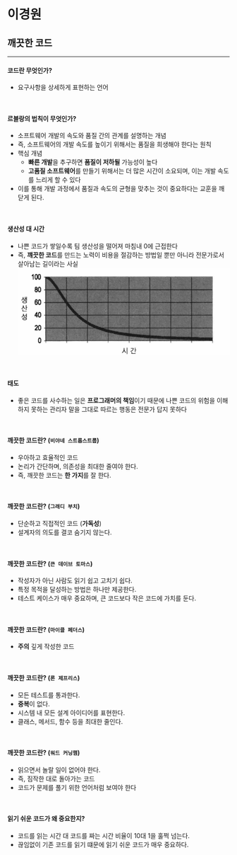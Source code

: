 # 이경원

## 깨끗한 코드
---

#### 코드란 무엇인가?
- 요구사항을 상세하게 표현하는 언어

<br>

#### 르블랑의 법칙이 무엇인가?
- 소프트웨어 개발의 속도와 품질 간의 관계를 설명하는 개념
- 즉, 소프트웨어의 개발 속도를 높이기 위해서는 품질을 희생해야 한다는 원칙
- 핵심 개념
  - **빠른 개발**을 추구하면 **품질이 저하될** 가능성이 높다
  - **고품질 소프트웨어**를 만들기 위해서는 더 많은 시간이 소요되며, 이는 개발 속도를 느리게 할 수 있다
- 이를 통해 개발 과정에서 품질과 속도의 균형을 맞추는 것이 중요하다는 교훈을 깨닫게 된다.

<br>

#### 생산성 대 시간
- 나쁜 코드가 쌓일수록 팀 생산성을 떨어져 마침내 0에 근접한다
- 즉, **꺠끗한 코드**를 만드는 노력이 비용을 절감하는 방법일 뿐만 아니라 전문가로서 살아남는 길이라는 사실
![생산성 대 시간](/01장-깨끗한-코드/assets/images/lkwimg1.png)

<br>

#### 태도
- 좋은 코드를 사수하는 일은 **프로그래머의 책임**이기 때문에 나쁜 코드의 위험을 이해하지 못하는 관리자 말을 그대로 따르는 행동은 전문가 답지 못하다

<br>

#### 깨끗한 코드란? (`비야네 스트롭스트룹`)
- 우아하고 효율적인 코드
- 논리가 간단하며, 의존성을 최대한 줄여야 한다.
- 즉, 깨끗한 코드는 **한 가지**를 잘 한다.

<br>

#### 깨끗한 코드란? (`그래디 부치`)
- 단순하고 직접적인 코드 (**가독성**)
- 설계자의 의도를 결코 숨기지 않는다.

<br>

#### 깨끗한 코드란? (`큰 데이브 토마스`)
- 작성자가 아닌 사람도 읽기 쉽고 고치기 쉽다.
- 특정 목적을 달성하는 방법은 하나만 제공한다.
- 테스트 케이스가 매우 중요하며, 큰 코드보다 작은 코드에 가치를 둔다.

<br>

#### 깨끗한 코드란? (`마이클 페더스`)
- **주의** 깊게 작성한 코드

<br>

#### 깨끗한 코드란? (`론 제프리스`)
- 모든 테스트를 통과한다.
- **중복**이 없다.
- 시스템 내 모든 설계 아이디어를 표현한다.
- 클래스, 메서드, 함수 등을 최대한 줄인다.

<br>

#### 깨끗한 코드란? (`워드 커닝햄`)
- 읽으면서 놀랄 일이 없어야 한다.
- 즉, 짐작한 대로 돌아가는 코드
- 코드가 문제를 풀기 위한 언어처럼 보여야 한다

<br>

#### 읽기 쉬운 코드가 왜 중요한지?
- 코드를 읽는 시간 대 코드를 짜는 시간 비율이 10대 1을 훌쩍 넘는다.
- 끊임없이 기존 코드를 읽기 떄문에 읽기 쉬운 코드가 매우 중요하다.


